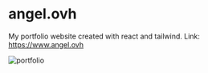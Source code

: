 # angel.ovh
My portfolio website created with react and tailwind.
Link: https://www.angel.ovh

![portfolio](https://github.com/ang33l/angel.ovh/assets/45952400/51785825-09d3-44c0-afc1-27aa752e374d)

